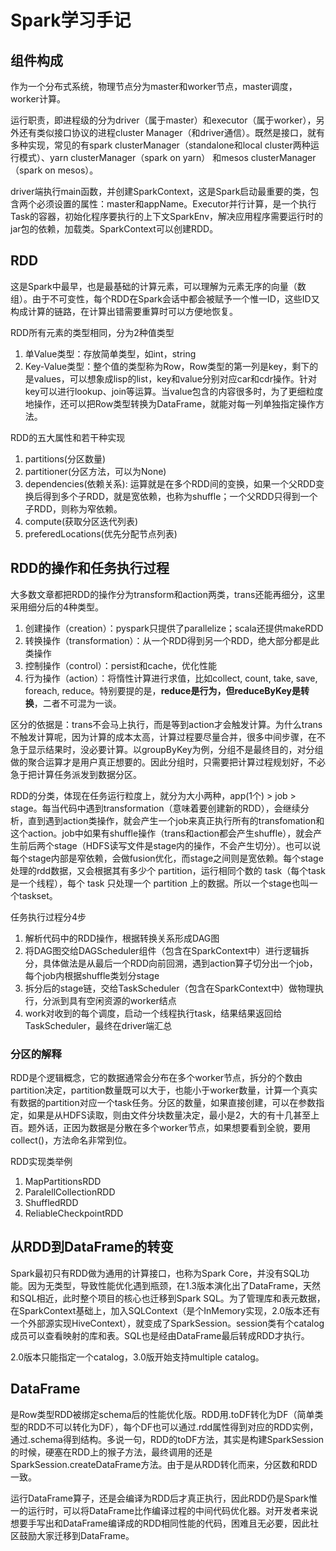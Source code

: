 # Spark学习手记

组件构成
--
作为一个分布式系统，物理节点分为master和worker节点，master调度，worker计算。

运行职责，即进程级的分为driver（属于master）和executor（属于worker），另外还有类似接口协议的进程cluster Manager（和driver通信）。既然是接口，就有多种实现，常见的有spark clusterManager（standalone和local cluster两种运行模式）、yarn clusterManager（spark on yarn） 和mesos clusterManager（spark on mesos）。

driver端执行main函数，并创建SparkContext，这是Spark启动最重要的类，包含两个必须设置的属性：master和appName。Executor并行计算，是一个执行Task的容器，初始化程序要执行的上下文SparkEnv，解决应用程序需要运行时的jar包的依赖，加载类。SparkContext可以创建RDD。

RDD
--
这是Spark中最早，也是最基础的计算元素，可以理解为元素无序的向量（数组）。由于不可变性，每个RDD在Spark会话中都会被赋予一个惟一ID，这些ID又构成计算的链路，在计算出错需要重算时可以方便地恢复。

RDD所有元素的类型相同，分为2种值类型

1. 单Value类型：存放简单类型，如int，string
2. Key-Value类型：整个值的类型称为Row，Row类型的第一列是key，剩下的是values，可以想象成lisp的list，key和value分别对应car和cdr操作。针对key可以进行lookup、join等运算。当value包含的内容很多时，为了更细粒度地操作，还可以把Row类型转换为DataFrame，就能对每一列单独指定操作方法。

RDD的五大属性和若干种实现

1. partitions(分区数量)
2. partitioner(分区方法，可以为None)
3. dependencies(依赖关系): 运算就是在多个RDD间的变换，如果一个父RDD变换后得到多个子RDD，就是宽依赖，也称为shuffle；一个父RDD只得到一个子RDD，则称为窄依赖。
4. compute(获取分区迭代列表)
5. preferedLocations(优先分配节点列表) 

RDD的操作和任务执行过程
--
大多数文章都把RDD的操作分为transform和action两类，trans还能再细分，这里采用细分后的4种类型。

1. 创建操作（creation）：pyspark只提供了parallelize；scala还提供makeRDD
2. 转换操作（transformation）：从一个RDD得到另一个RDD，绝大部分都是此类操作
3. 控制操作（control）：persist和cache，优化性能
4. 行为操作（action）：将惰性计算进行求值，比如collect, count, take, save, foreach, reduce。特别要提的是，**reduce是行为，但reduceByKey是转换**，二者不可混为一谈。

区分的依据是：trans不会马上执行，而是等到action才会触发计算。为什么trans不触发计算呢，因为计算的成本太高，计算过程要尽量合并，很多中间步骤，在不急于显示结果时，没必要计算。以groupByKey为例，分组不是最终目的，对分组做的聚合运算才是用户真正想要的。因此分组时，只需要把计算过程规划好，不必急于把计算任务派发到数据分区。

RDD的分类，体现在任务运行粒度上，就分为大小两种，app(1个) > job > stage。每当代码中遇到transformation（意味着要创建新的RDD），会继续分析，直到遇到action类操作，就会产生一个job来真正执行所有的transfomation和这个action。job中如果有shuffle操作（trans和action都会产生shuffle），就会产生前后两个stage（HDFS读写文件是stage内的操作，不会产生切分）。也可以说每个stage内部是窄依赖，会做fusion优化，而stage之间则是宽依赖。每个stage处理的rdd数据，又会根据其有多少个 partition，运行相同个数的 task（每个task是一个线程），每个 task 只处理一个 partition 上的数据。所以一个stage也叫一个taskset。

任务执行过程分4步

1. 解析代码中的RDD操作，根据转换关系形成DAG图
2. 将DAG图交给DAGScheduler组件（包含在SparkContext中）进行逻辑拆分，具体做法是从最后一个RDD向前回溯，遇到action算子切分出一个job，每个job内根据shuffle类划分stage
3. 拆分后的stage链，交给TaskScheduler（包含在SparkContext中）做物理执行，分派到具有空闲资源的worker结点
4. work对收到的每个调度，启动一个线程执行task，结果结果返回给TaskScheduler，最终在driver端汇总

### 分区的解释

RDD是个逻辑概念，它的数据通常会分布在多个worker节点，拆分的个数由partition决定，partition数量既可以大于，也能小于worker数量，计算一个真实有数据的partition对应一个task任务。分区的数量，如果直接创建，可以在参数指定，如果是从HDFS读取，则由文件分块数量决定，最小是2，大的有十几甚至上百。题外话，正因为数据是分散在多个worker节点，如果想要看到全貌，要用collect()，方法命名非常到位。

RDD实现类举例

1. MapPartitionsRDD
2. ParalellCollectionRDD
2. ShuffledRDD
3. ReliableCheckpointRDD

从RDD到DataFrame的转变
--
Spark最初只有RDD做为通用的计算接口，也称为Spark Core，并没有SQL功能。因为无类型，导致性能优化遇到瓶颈，在1.3版本演化出了DataFrame，天然和SQL相近，此时整个项目的核心也迁移到Spark SQL。为了管理库和表元数据，在SparkContext基础上，加入SQLContext（是个InMemory实现，2.0版本还有一个外部源实现HiveContext），就变成了SparkSession。session类有个catalog成员可以查看映射的库和表。SQL也是经由DataFrame最后转成RDD才执行。

2.0版本只能指定一个catalog，3.0版开始支持multiple catalog。

DataFrame
--
是Row类型RDD被绑定schema后的性能优化版。RDD用.toDF转化为DF（简单类型的RDD不可以转化为DF），每个DF也可以通过.rdd属性得到对应的RDD实例，通过.schema得到结构。多说一句，RDD的toDF方法，其实是构建SparkSession的时候，硬塞在RDD上的猴子方法，最终调用的还是SparkSession.createDataFrame方法。由于是从RDD转化而来，分区数和RDD一致。

运行DataFrame算子，还是会编译为RDD后才真正执行，因此RDD仍是Spark惟一的运行时，可以将DataFrame比作编译过程的中间代码优化器。对开发者来说想要手写出和DataFrame编译成的RDD相同性能的代码，困难且无必要，因此社区鼓励大家迁移到DataFrame。